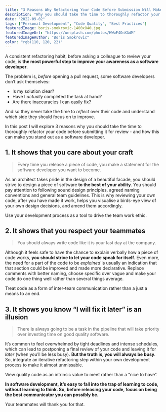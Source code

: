 ```yaml
---
title: "3 Reasons Why Refactoring Your Code Before Submission Will Make You Stand Out As A Software Developer"
description: "Why you should take the time to thoroughly refactor your code, before opening a pull request, to become a more reliable software developer."
date: "2022-09-02"
tags: ["Personal Development", "Code Quality", "Best Practices"]
featuredImage: boris-smokrovic-1400x840.jpg
featuredImageUrl: "https://unsplash.com/photos/HWwF4OnXAdM"
featuredImageAuthor: "Boris Smokrovic"
color: "rgb(110, 120, 22)"
---
```


A consistent refactoring habit, before asking a colleague to review your code, is **the most powerful step to improve your awareness as a software developer**.

The problem is, _before_ opening a pull request, some software developers don’t ask themselves:

-   Is my solution clear?
-   Have I _actually_ completed the task at hand?
-   Are there inaccuracies I can easily fix?

And so they never take the time to _reflect_ over their code and understand which side they should focus on to improve.

In this post I will explore 3 reasons why you should take the time to thoroughly refactor your code before submitting it for review - and how this can make you stand out as a software developer.

## 1. It shows that you care about your craft

> Every time you release a piece of code, you make a statement for the software developer you want to become.

As an architect takes pride in the design of a beautiful facade, you should strive to design a piece of software **to the best of your ability**. You should pay attention to following sound design principles, agreed naming conventions and general team guidelines. This is why reviewing your own code, after you have made it work, helps you visualise a birds-eye view of your own design decisions, and amend them accordingly.

Use your development process as a tool to drive the team work ethic.

## 2. It shows that you respect your teammates

> You should always write code like it is your last day at the company.

Although it feels safe to have the chance to explain verbally how a piece of code works, **you should strive to let your code speak for itself**. Even more, the need for a part of the code to be _explained_ is usually an indication that that section could be improved and made more declarative. Replace comments with better naming, choose specific over vague and make your code do one thing well rather than several things average.

Treat code as a form of inter-team communication rather than a just a means to an end.

## 3. It shows you know “I will fix it later” is an illusion

> There is always going to be a task in the pipeline that will take priority over investing time on good quality software.

It’s common to feel overwhelmed by tight deadlines and intense schedules, which can lead to postponing a final review of your code and leaving it for _later_ (when you’ll be less busy). **But the truth is, you will always be busy.** So, integrate an iterative refactoring step within your own development process to make it almost unmissable.

View quality code as an intrinsic value to meet rather than a “nice to have”.

**In software development, it’s easy to fall into the trap of learning to code, without learning to think. So, before releasing your code, focus on being the best communicator you can possibly be.**

Your teammates will thank you for that.
